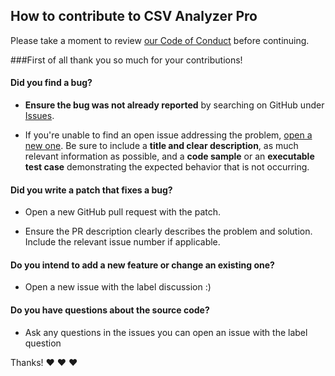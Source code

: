 ## How to contribute to CSV Analyzer Pro

Please take a moment to review [our Code of Conduct](https://github.com/flaminggenius/CSVAnalyzerPro/blob/master/CODE_OF_CONDUCT.md) before continuing.

###First of all thank you so much for your contributions!

#### **Did you find a bug?**

* **Ensure the bug was not already reported** by searching on GitHub under [Issues](https://github.com/flaminggenius/CSVAnalyzerPro/issues).

* If you're unable to find an open issue addressing the problem, [open a new one](https://github.com/flaminggenius/CSVAnalyzerPro/issues/new). Be sure to include a **title and clear description**, as much relevant information as possible, and a **code sample** or an **executable test case** demonstrating the expected behavior that is not occurring.

#### **Did you write a patch that fixes a bug?**

* Open a new GitHub pull request with the patch.

* Ensure the PR description clearly describes the problem and solution. Include the relevant issue number if applicable.

#### **Do you intend to add a new feature or change an existing one?**

* Open a new issue with the label discussion :)

#### **Do you have questions about the source code?**

* Ask any questions in the issues you can open an issue with the label question

Thanks! :heart: :heart: :heart:
